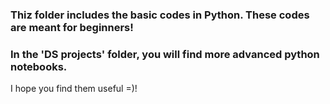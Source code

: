 ### Thiz folder includes the basic codes in Python. These codes are meant for beginners! 
### In the 'DS projects' folder, you will find more advanced python notebooks.
I hope you find them useful =)!
